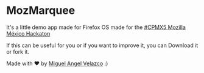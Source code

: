 MozMarquee
==

It's a little demo app made for Firefox OS made for the [#CPMX5 Mozilla México Hackaton](http://www.mozilla-mexico.org/2014/06/hackaton-de-firefox-os-en-campus-party-2014/)

If this can be useful for you or if you want to improve it, you can Download it or fork it.

Made with ♥ by [Miguel Angel Velazco](https://twitter.com/VelazcoMtz) :)
